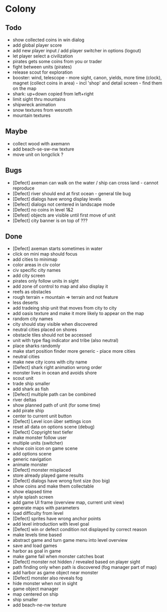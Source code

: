 # Colony

## Todo
- show collected coins in win dialog
- add global player score
- add new player input / add player switcher in options (logout)
- let player select a civilization
- pirates gets some coins from you or trader
- fight between units (pirates)
- release scout for exploration
- booster: wind, telescope - more sight, canon, yields, more time (clock), magnet (collect coins in area) - incl 'shop' and detail screen - find them on the map
- shark: up+down copied from left+right
- limit sight thru mountains
- shipwreck animation
- snow textures from wesnoth
- mountain textures

## Maybe
- collect wood with axemann
- add beach-se-sw-nw texture
- move unit on longclick ?

## Bugs
- [Defect] axeman can walk on the water / ship can cross land - cannot reproduce
- [Defect] river should end at first ocean - general tile bug
- [Defect] dialogs have wrong display levels
- [Defect] dialogs not centered in landscape mode
- [Defect] no coins in level 1&2
- [Defest] objects are visible until first move of unit
- [Defect] city banner is on top of ??? 

## Done
- [Defect] axeman starts sometimes in water
- click on mini map should focus
- add cities to minimap
- color areas in civ color
- civ specific city names
- add city screen
- pirates only follow units in sight
- add zone of control to map and also display it
- reefs as obstacles
- rough terrain + mountain => terrain and not feature
- less deserts
- add tradeing ship unit that moves from city to city
- add oasis texture and make it more likely to appear on the map
- random city names
- city should stay visible when discovered
- neutral cities placed on shores
- obstacle tiles should not be accessed
- unit with type flag indicator and tribe (also neutral)
- place sharks randomly
- make start position finder more generic - place more cities
- neutral cities
- make new city icons with city name
- [Defect] shark right animation wrong order  
- monster lives in ocean and avoids shore
- scout unit
- trade ship smaller
- add shark as fish
- [Defect] multiple path can be combined
- river deltas
- show planned path of unit (for some time)
- add pirate ship 
- center to current unit button
- [Defect] Level icon über settings icon
- reset all data on options scene (debug)
- [Defect] Copyright text tiefer
- make monster follow user
- multiple units (switcher)
- show coin icon on game scene
- add options scene
- generic navigation
- animate monster
- [Defect] monster misplaced
- store already played game results
- [Defect] dialogs have wrong font size (too big)
- show coins and make them collectable
- show elapsed time
- style splash screen
- add game UI frame (overview map, current unit view)
- generate maps with parameters
- load difficulty from level 
- [Defect] sprites have wrong anchor points
- add level introduction with level goal
- [Defect] win or defect condition not displayed by correct reason
- make levels time based
- abstract game and turn game menu into level overview
- save and load games
- harbor as goal in game
- make game fail when monster catches boat
- [Defect] monster not hidden / revealed based on player sight
- path finding only when path is discovered (fog manager part of map)
- add harbor as game object near monster
- [Defect] monster also reveals fog
- hide monster when not in sight
- game object manager
- map centered on ship
- ship smaller
- add beach-ne-nw texture

